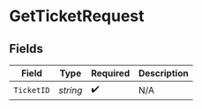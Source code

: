 # GetTicketRequest


## Fields

| Field              | Type               | Required           | Description        |
| ------------------ | ------------------ | ------------------ | ------------------ |
| `TicketID`         | *string*           | :heavy_check_mark: | N/A                |